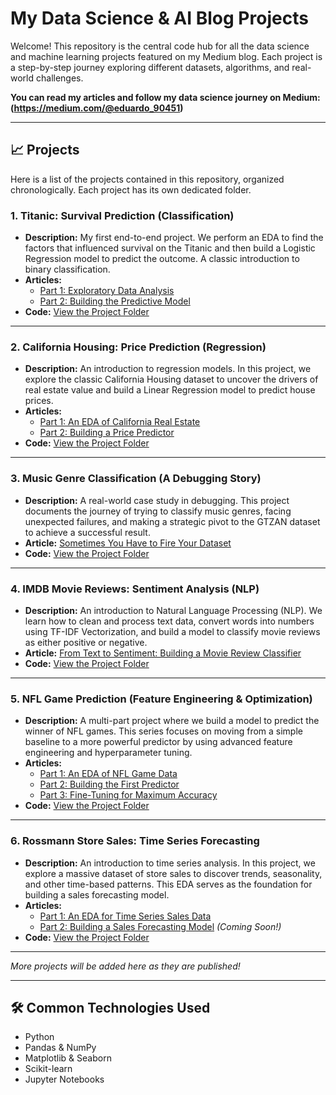 # My Data Science & AI Blog Projects

Welcome! This repository is the central code hub for all the data science and machine learning projects featured on my Medium blog. Each project is a step-by-step journey exploring different datasets, algorithms, and real-world challenges.

**You can read my articles and follow my data science journey on Medium:**
**(https://medium.com/@eduardo_90451)**

---

## 📈 Projects

Here is a list of the projects contained in this repository, organized chronologically. Each project has its own dedicated folder.

### 1. Titanic: Survival Prediction (Classification)
* **Description:** My first end-to-end project. We perform an EDA to find the factors that influenced survival on the Titanic and then build a Logistic Regression model to predict the outcome. A classic introduction to binary classification.
* **Articles:**
    * [Part 1: Exploratory Data Analysis](https://medium.com/@eduardo_90451/decoding-the-titanic-my-first-journey-into-exploratory-data-analysis-2726ee2a74ec)
    * [Part 2: Building the Predictive Model](https://medium.com/@eduardo_90451/decoding-the-titanic-building-a-predictive-model-50b8b4a67796)
* **Code:** [View the Project Folder](https://github.com/WafleraVertical/Blog-AI-Projects/tree/main/01-Titanic-Survival)

---

### 2. California Housing: Price Prediction (Regression)
* **Description:** An introduction to regression models. In this project, we explore the classic California Housing dataset to uncover the drivers of real estate value and build a Linear Regression model to predict house prices.
* **Articles:**
    * [Part 1: An EDA of California Real Estate](https://medium.com/@eduardo_90451/location-location-data-an-analysis-of-california-housing-9d7d67922e9c)
    * [Part 2: Building a Price Predictor](https://medium.com/@eduardo_90451/predicting-californias-prices-building-our-first-regression-model-0855d6a2f70e)
* **Code:** [View the Project Folder](https://github.com/WafleraVertical/Blog-AI-Projects/tree/main/02-California-Housing)

---

### 3. Music Genre Classification (A Debugging Story)
* **Description:** A real-world case study in debugging. This project documents the journey of trying to classify music genres, facing unexpected failures, and making a strategic pivot to the GTZAN dataset to achieve a successful result.
* **Article:** [Sometimes You Have to Fire Your Dataset](https://medium.com/@eduardo_90451/sometimes-you-have-to-fire-your-dataset-af932e23939c)
* **Code:** [View the Project Folder](https://github.com/WafleraVertical/Blog-AI-Projects/tree/main/03-Music-Genre-Classification)

---

### 4. IMDB Movie Reviews: Sentiment Analysis (NLP)
* **Description:** An introduction to Natural Language Processing (NLP). We learn how to clean and process text data, convert words into numbers using TF-IDF Vectorization, and build a model to classify movie reviews as either positive or negative.
* **Article:** [From Text to Sentiment: Building a Movie Review Classifier](https://medium.com/python-in-plain-english/can-a-machine-understand-our-opinions-building-a-movie-review-classifier-3090be49195b)
* **Code:** [View the Project Folder](https://github.com/WafleraVertical/Blog-AI-Projects/tree/main/04-IMDB-Sentiment-Analysis)

---

### 5. NFL Game Prediction (Feature Engineering & Optimization)
* **Description:** A multi-part project where we build a model to predict the winner of NFL games. This series focuses on moving from a simple baseline to a more powerful predictor by using advanced feature engineering and hyperparameter tuning.
* **Articles:**
    * [Part 1: An EDA of NFL Game Data](https://medium.com/python-in-plain-english/moneyball-for-football-can-we-predict-match-winners-with-data-416d6237e652)
    * [Part 2: Building the First Predictor](https://medium.com/python-in-plain-english/moneyball-for-football-can-we-predict-match-winners-with-data-53a94bcb0cc5)
    * [Part 3: Fine-Tuning for Maximum Accuracy](https://medium.com/python-in-plain-english/moneyball-for-football-from-a-narrow-win-to-a-dominant-strategy-a85e813b2604)
* **Code:** [View the Project Folder](https://github.com/WafleraVertical/Blog-AI-Projects/tree/main/05-NFL-Game-Prediction)

---

### 6. Rossmann Store Sales: Time Series Forecasting
* **Description:** An introduction to time series analysis. In this project, we explore a massive dataset of store sales to discover trends, seasonality, and other time-based patterns. This EDA serves as the foundation for building a sales forecasting model.
* **Articles:**
    * [Part 1: An EDA for Time Series Sales Data]((https://medium.com/python-in-plain-english/finding-the-rhythm-of-business-an-eda-for-time-series-sales-data-6db299c14853))
    * [Part 2: Building a Sales Forecasting Model]() *(Coming Soon!)*
* **Code:** [View the Project Folder](https://github.com/WafleraVertical/Blog-AI-Projects/tree/main/06-Rossmann-Store-Sales)

---
*More projects will be added here as they are published!*

---

## 🛠️ Common Technologies Used
* Python
* Pandas & NumPy
* Matplotlib & Seaborn
* Scikit-learn
* Jupyter Notebooks
